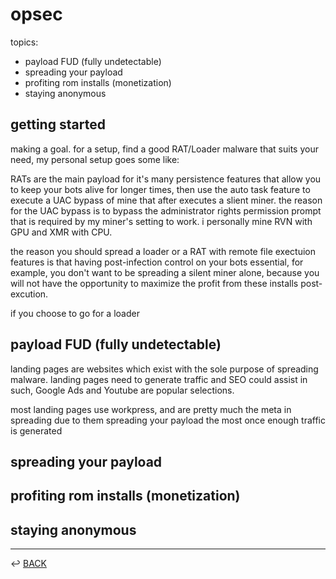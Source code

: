 # opsec

topics: 

* payload FUD (fully undetectable)
* spreading your payload
* profiting rom installs (monetization)
* staying anonymous

## getting started

making a goal. for a setup, find a good RAT/Loader malware that suits your need, my personal setup goes some like:

RATs are the main payload for it's many persistence features that allow you to keep your bots alive for longer times, then use the auto task feature to execute a UAC bypass of mine that after executes a slient miner. the reason for the UAC bypass is to bypass the administrator rights permission prompt that is required by my miner's setting to work. i personally  mine RVN with GPU and XMR with CPU.

the reason you should spread a loader or a RAT with remote file exectuion features is that having post-infection control on your bots essential, for example, you don't want to be spreading a silent miner alone, because you will not have the opportunity to maximize the profit from these installs post-excution.

if you choose to go for a loader

## payload FUD (fully undetectable)

landing pages are websites which exist with the sole purpose of spreading malware. landing pages need to generate traffic and SEO could assist in such, Google Ads and Youtube are popular selections.

most landing pages use workpress, and are pretty much the meta in spreading due to them spreading your payload the most once enough traffic is generated

## spreading your payload



## profiting rom installs (monetization)

## staying anonymous

---

↩️ [BACK](../README.md)
